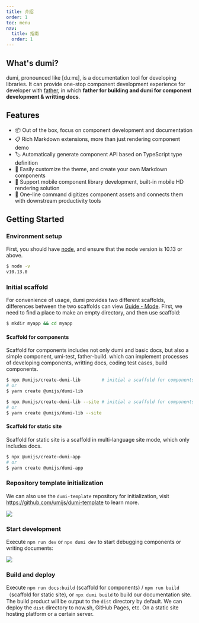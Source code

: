 ```yaml
---
title: 介绍
order: 1
toc: menu
nav:
  title: 指南
  order: 1
---
```


## What's dumi?

dumi, pronounced like [duːmɪ], is a documentation tool for developing libraries. It can provide one-stop component development experience for developer with [father](https://github.com/umijs/father), in which **father for building and dumi for component development & writting docs**.

## Features

- 📦 Out of the box, focus on component development and documentation
- 📋 Rich Markdown extensions, more than just rendering component demo
- 🏷 Automatically generate component API based on TypeScript type definition
- 🎨 Easily customize the theme, and create your own Markdown components
- 📱 Support mobile component library development, built-in mobile HD rendering solution
- 📡 One-line command digitizes component assets and connects them with downstream productivity tools

## Getting Started

### Environment setup

First, you should have [node](https://nodejs.org/en/), and ensure that the node version is 10.13 or above.

```bash
$ node -v
v10.13.0
```

### Initial scaffold

For convenience of usage, dumi provides two different scaffolds, differences between the two scaffolds can view [Guide - Mode](/config#mode). First, we need to find a place to make an empty directory, and then use scaffold:

```bash
$ mkdir myapp && cd myapp
```

#### Scaffold for components

Scaffold for components includes not only dumi and basic docs, but also a simple component, umi-test, father-build. which can implement processes of developing components, writting docs, coding test cases, build components.

```bash
$ npx @umijs/create-dumi-lib        # initial a scaffold for components in doc mode
# or
$ yarn create @umijs/dumi-lib

$ npx @umijs/create-dumi-lib --site # initial a scaffold for components in site mode
# or
$ yarn create @umijs/dumi-lib --site
```

#### Scaffold for static site

Scaffold for static site is a scaffold in multi-language site mode, which only includes docs.

```bash
$ npx @umijs/create-dumi-app
# or
$ yarn create @umijs/dumi-app
```

### Repository template initialization

We can also use the `dumi-template` repository for initialization, visit https://github.com/umijs/dumi-template to learn more.

![](https://gw.alipayobjects.com/zos/bmw-prod/91791904-cdde-4408-959d-72fd0c9049b1/kj80x6lv_w1918_h352.png)

### Start development

Execute `npm run dev` or `npx dumi dev` to start debugging components or writing documents:

![](https://gw.alipayobjects.com/zos/bmw-prod/a74b9643-b1db-48b0-83b1-67d15e13b6fc/k7a3sl0s_w1988_h1310.png)

### Build and deploy

Execute `npm run docs:build` (scaffold for components) / `npm run build`（scaffold for static site), or `npx dumi build` to build our documentation site. The build product will be output to the `dist` directory by default. We can deploy the `dist` directory to now.sh, GitHub Pages, etc. On a static site hosting platform or a certain server.
